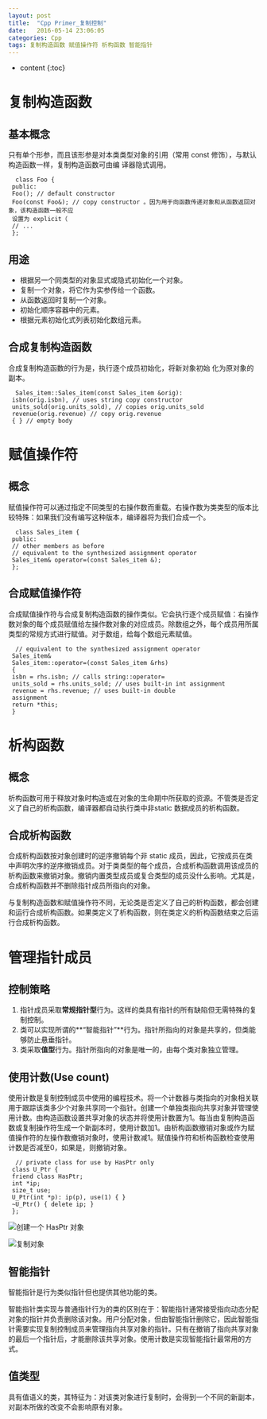 ```yaml
---
layout: post
title:  "Cpp Primer_复制控制"
date:   2016-05-14 23:06:05
categories: Cpp
tags: 复制构造函数 赋值操作符 析构函数 智能指针
---
```

* content
{:toc} 

# 复制构造函数 #

##  基本概念 ##

  只有单个形参，而且该形参是对本类类型对象的引用（常用 const 修饰），与默认构造函数一样，复制构造函数可由编
 译器隐式调用。

      class Foo {
     public:
     Foo(); // default constructor
     Foo(const Foo&); // copy constructor 。因为用于向函数传递对象和从函数返回对象，该构造函数一般不应
     设置为 explicit（
     // ...
     };








##  用途 ##

- 根据另一个同类型的对象显式或隐式初始化一个对象。
- 复制一个对象，将它作为实参传给一个函数。
- 从函数返回时复制一个对象。
- 初始化顺序容器中的元素。
- 根据元素初始化式列表初始化数组元素。

##  合成复制构造函数 ##

  合成复制构造函数的行为是，执行逐个成员初始化，将新对象初始
 化为原对象的副本。

      Sales_item::Sales_item(const Sales_item &orig):
     isbn(orig.isbn), // uses string copy constructor
     units_sold(orig.units_sold), // copies orig.units_sold
     revenue(orig.revenue) // copy orig.revenue
     { } // empty body

# 赋值操作符 #

##  概念 ##

  赋值操作符可以通过指定不同类型的右操作数而重载。右操作数为类类型的版本比较特殊：如果我们没有编写这种版本，编译器将为我们合成一个。

      class Sales_item {
     public:
     // other members as before
     // equivalent to the synthesized assignment operator
     Sales_item& operator=(const Sales_item &);
     };

##  合成赋值操作符 ##

  合成赋值操作符与合成复制构造函数的操作类似。它会执行逐个成员赋值：右操作数对象的每个成员赋值给左操作数对象的对应成员。除数组之外，每个成员用所属类型的常规方式进行赋值。对于数组，给每个数组元素赋值。

      // equivalent to the synthesized assignment operator
     Sales_item&
     Sales_item::operator=(const Sales_item &rhs)
     {
     isbn = rhs.isbn; // calls string::operator=
     units_sold = rhs.units_sold; // uses built-in int assignment
     revenue = rhs.revenue; // uses built-in double
     assignment
     return *this;
     }

# 析构函数 #

##  概念 ##

  析构函数可用于释放对象时构造或在对象的生命期中所获取的资源。不管类是否定义了自己的析构函数，编译器都自动执行类中非static 数据成员的析构函数。

##  合成析构函数 ##

  合成析构函数按对象创建时的逆序撤销每个非 static 成员，因此，它按成员在类中声明次序的逆序撤销成员。对于类类型的每个成员，合成析构函数调用该成员的析构函数来撤销对象。撤销内置类型成员或复合类型的成员没什么影响。尤其是，合成析构函数并不删除指针成员所指向的对象。

  与复制构造函数和赋值操作符不同，无论类是否定义了自己的析构函数，都会创建和运行合成析构函数。如果类定义了析构函数，则在类定义的析构函数结束之后运行合成析构函数。

# 管理指针成员 #

##  控制策略 ##

 1. 指针成员采取**常规指针型**行为。这样的类具有指针的所有缺陷但无需特殊的复制控制。
 2. 类可以实现所谓的**“智能指针”**行为。指针所指向的对象是共享的，但类能够防止悬垂指针。
 3. 类采取**值型**行为。指针所指向的对象是唯一的，由每个类对象独立管理。

##  使用计数(Use count) ##

  使用计数是复制控制成员中使用的编程技术。将一个计数器与类指向的对象相关联用于跟踪该类多少个对象共享同一个指针。创建一个单独类指向共享对象并管理使用计数。由构造函数设置共享对象的状态并将使用计数置为1。每当由复制构造函数或复制操作符生成一个新副本时，使用计数加1。由析构函数撤销对象或作为赋值操作符的左操作数撤销对象时，使用计数减1。赋值操作符和析构函数检查使用计数是否减至0，如果是，则撤销对象。

      // private class for use by HasPtr only
     class U_Ptr {
     friend class HasPtr;
     int *ip;
     size_t use;
     U_Ptr(int *p): ip(p), use(1) { }
     ~U_Ptr() { delete ip; }
     };

![创建一个 HasPtr 对象](http://upload-images.jianshu.io/upload_images/1242974-a208197750ec5a9e.png?imageMogr2/auto-orient/strip%7CimageView2/2/w/1240)

  
![复制对象](http://upload-images.jianshu.io/upload_images/1242974-64949fd2c1147fb2.png?imageMogr2/auto-orient/strip%7CimageView2/2/w/1240)


  

##  智能指针 ##

  智能指针是行为类似指针但也提供其他功能的类。

  智能指针类实现与普通指针行为的类的区别在于：智能指针通常接受指向动态分配对象的指针并负责删除该对象。用户分配对象，但由智能指针删除它，因此智能指针需要实现复制控制成员来管理指向共享对象的指针。只有在撤销了指向共享对象的最后一个指针后，才能删除该共享对象。使用计数是实现智能指针最常用的方式。

##  值类型 ##

  具有值语义的类，其特征为：对该类对象进行复制时，会得到一个不同的新副本，对副本所做的改变不会影响原有对象。